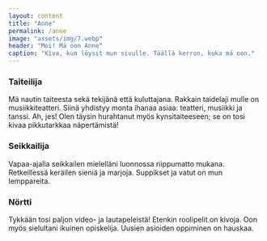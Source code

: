 ```yaml
---
layout: content
title: "Anne"
permalink: /anne
image: "assets/img/7.webp"
header: "Moi! Mä oon Anne"
caption: "Kiva, kun löysit mun sivulle. Täällä kerron, kuka mä oon."
---
```


### Taiteilija
Mä nautin taiteesta sekä tekijänä että kuluttajana. Rakkain taidelaji mulle on musiikkiteatteri. Siinä yhdistyy monta ihanaa asiaa: teatteri, musiikki ja tanssi. Ah, jes! Olen täysin hurahtanut myös kynsitaiteeseen; se on tosi kivaa pikkutarkkaa näpertämistä!

### Seikkailija
Vapaa-ajalla seikkailen mielelläni luonnossa riippumatto mukana. Retkeillessä keräilen sieniä ja marjoja. Suppikset ja vatut on mun lemppareita.

### Nörtti
Tykkään tosi paljon video- ja lautapeleistä! Etenkin roolipelit on kivoja. Oon myös sielultani ikuinen opiskelija. Uusien asioiden oppiminen on hauskaa.